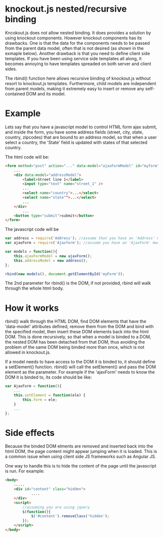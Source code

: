 knockout.js nested/recursive binding
============

Kncokout.js does not allow nested binding. It does provides a solution by using knockout components. However knockout components has its drawbacks. One is that the data for the components needs to be passed from the parent data model, often that is not desired (as shown in the exmaple below). Another drawback is that you need to define client side templates. If you have been using service side templates all along, it becomes annoying to have templates spreaded on both server and client sides. 

The rbind() function here allows recursive binding of knockout.js without resort to knockout.js templates. Furthermore, child models are independent from parent models, making it extremely easy to insert or remove any self-contained DOM and its model.

Example
============
Lets say that you have a javascript model to control HTML form ajax submit, and inside the form, you have some address fields (street, city, state, country, zipcodes) that are bound to an address model, so that when a user select a country, the 'State' field is updated with states of that selected country.

The html code will be:
```html
<form method="post" action="..." data-model="ajaxFormModel" id="myform">
	...
	<div data-model="addressModel">
		<label>Street line 1</label>
		<input type="text" name="street_1" />
		...
		<select name="country">...</select>
		<select name="state"">...</select>
		...
	</div>
        ...
	<button type="submit">submit</button>
</form>
```

The javascript code will be

```js
var address = require('Address'); //assume that you have an 'Address' model
var ajaxForm = require('Ajaxform'); //assume you have an 'AjaxForm' model to handle ajax form submission

var models = function(){
	this.ajaxFormModel = new ajaxForm();
	this.addressModel = new address();
};

rbind(new models(), document.getElementById('myForm'));
```

The 2nd parameter for rbind() is the DOM, if not provided, rbind will walk through the whole html body.

How it works
============
rbind() walk through the HTML DOM, find DOM elements that have the 'data-model' attributes defined, remove them from the DOM and bind with the specified model, then insert these DOM elements back into the html DOM. This is done recursively, so that when a model is binded to a DOM, the nested DOM has been detached from that DOM, thus avoiding the problem of the same DOM being binded more than once, which is not allowed in knockout.js.  

If a model needs to have access to the DOM it is binded to, it should define a setElement() function. rbind() will call the setElement() and pass the DOM element as the parameter. For example if the 'ajaxForm' needs to know the DOM it is binded to, its code should be like:

```js
var AjaxForm = function(){
    ...
    this.setElement = function(ele) {
        this.form = ele;
    }
    ...
};

```

Side effects
============
Because the binded DOM elments are removed and inserted back into the html DOM, the page content might appear jumping when it is loaded. This is a common issue when using client side JS frameworks such as Angular JS.

One way to handle this is to hide the content of the page until the javascript is run. For example:

```html
<body>
	.....
	<div id="content" class="hidden">
            ....
	</div>
	<script>
		//assuming you are using jquery
		$(function(){
			$('#content').removeClass('hidden');
		});
	</script>
</body>

```


